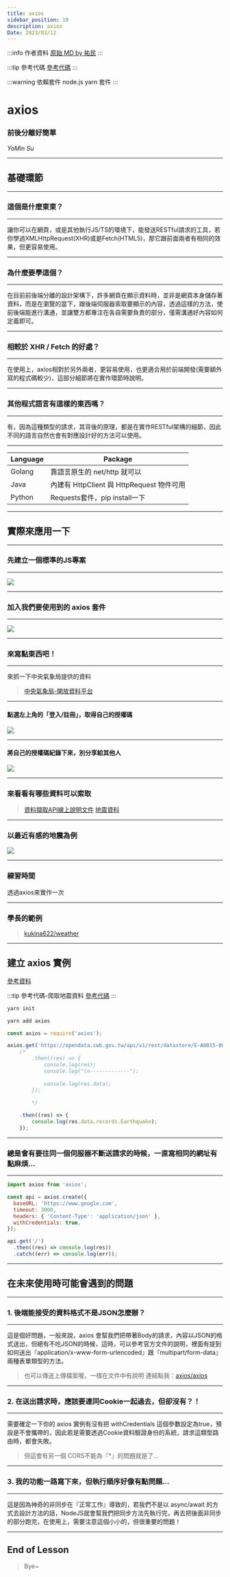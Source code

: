 ```yaml
---
title: axios
sidebar_position: 10
description: axios
Date: 2023/03/12
---
```


:::info 作者資料
[原始 MD by 祐民](https://hackmd.io/@ji03mmy18/S1eGfJiJ3#/)
:::

:::tip 參考代碼
[參考代碼](./static_03_12/axios.zip)
:::

:::warning 依賴套件
node.js yarn 套件
:::


# axios
### 前後分離好簡單



*YoMin Su*

---

## 基礎環節

----

### 這個是什麼東東？

----

讓你可以在網頁，或是其他執行JS/TS的環境下，能發送RESTful請求的工具，若你學過XMLHttpRequest(XHR)或是Fetch(HTML5)，那它跟前面兩者有相同的效果，但更容易使用。

----

### 為什麼要學這個？

----

在目前前後端分離的設計架構下，許多網頁在顯示資料時，並非是網頁本身儲存著資料，而是在瀏覽的當下，跟後端伺服器索取要顯示的內容，透過這樣的方法，使前後端能進行溝通，並讓雙方都專注在各自需要負責的部分，僅需溝通好內容如何定義即可。

----

### 相較於 XHR / Fetch 的好處？

----

在使用上，axios相對於另外兩者，更容易使用，也更適合用於前端開發(需要額外寫的程式碼較少)，這部分細節將在實作環節時說明。

----

### 其他程式語言有這樣的東西嗎？

----

有，因為這種類型的請求，其背後的原理，都是在實作RESTful架構的細節，因此不同的語言自然也會有對應設計好的方法可以使用。

----

| Language | Package                                   |
| -------- | ----------------------------------------- |
| Golang   | 靠語言原生的 net/http 就可以              |
| Java     | 內建有 HttpClient 與 HttpRequest 物件可用 |
| Python   | Requests套件，pip install一下             |


---

## 實際來應用一下

----

### 先建立一個標準的JS專案

----

![](https://i.imgur.com/rA0doh7.png)

----

### 加入我們要使用到的 axios 套件

----

![](https://i.imgur.com/n6Z6OY4.png)

----

### 來寫點東西吧！

----

來抓一下中央氣象局提供的資料

> [中央氣象局-開放資料平台](https://opendata.cwb.gov.tw/index)

----

#### 點選左上角的「登入/註冊」，取得自己的授權碼

![](https://i.imgur.com/ZM5B3GZ.png)

----

#### 將自己的授權碼紀錄下來，別分享給其他人

![](https://i.imgur.com/7L6kQet.jpg)

----

### 來看看有哪些資料可以索取

> [資料擷取API線上說明文件](https://opendata.cwb.gov.tw/dist/opendata-swagger.html)
> [地震資料](https://opendata.cwb.gov.tw/dist/opendata-swagger.html#/%E5%9C%B0%E9%9C%87%E6%B5%B7%E5%98%AF/get_v1_rest_datastore_E_A0015_001)

----

### 以最近有感的地震為例

![](https://i.imgur.com/xfrbuFH.png)

----

### 練習時間

透過axios來實作一次




----

### 學長的範例

> [kukina622/weather](https://github.com/kukina622/weather)

---

## 建立 axios 實例
[參考資料](https://classic.yarnpkg.com/lang/en/docs/creating-a-project/)

:::tip 參考代碼-爬取地震資料
[參考代碼](./static_03_12/axios.zip)
:::

```bash
yarn init
```

```bash
yarn add axios
```
```js showLineNumbers
const axios = require('axios');

axios.get('https://opendata.cwb.gov.tw/api/v1/rest/datastore/E-A0015-001?Authorization=CWB-4C17F590-8B81-417B-8EA5-46C9DB077877&timeFrom=2023-03-01T00%3A00%3A00')
    /*
        .then((res) => {
            console.log(res);
            console.log("\n-------------");
           
            console.log(res.data);
        });
    
        */

    .then((res) => {
        console.log(res.data.records.Earthquake);
    });


```

----

### 總是會有要往同一個伺服器不斷送請求的時候，一直寫相同的網址有點麻煩...

----

```javascript showLineNumbers
import axios from 'axios';

const api = axios.create({
  baseURL: 'https://www.google.com',
  timeout: 3000,
  headers: { 'Content-Type': 'application/json' },
  withCredentials: true,
});

api.get('/')
  .then((res) => console.log(res))
  .catch((err) => console.log(err));
```

---

## 在未來使用時可能會遇到的問題

----

### 1. 後端能接受的資料格式不是JSON怎麼辦？

----

這是個好問題，一般來說，axios 會幫我們把帶著Body的請求，內容以JSON的格式送出，但總有不吃JSON的時候，這時，可以參考官方文件的說明，裡面有提到如何送出『application/x-www-form-urlencoded』跟『multipart/form-data』兩種表單類型的方法。

> 也可以傳送上傳檔案喔，一樣在文件中有說明
> 連結點我：[axios/axios](https://github.com/axios/axios#readme)

----

### 2. 在送出請求時，應該要連同Cookie一起過去，但卻沒有？！

----

需要確定一下你的 axios 實例有沒有把 withCredentials 這個參數設定為true，預設是不會攜帶的，因此若是需要透過Cookie資料驗證身份的系統，請求這類型路由時，都會失敗。

> 但這會有另一個 CORS不能為『\*』的問題就是了...

----

### 3. 我的功能一路寫下來，但執行順序好像有點問題...

----

這是因為神奇的非同步在『正常工作』導致的，若我們不是以 async/await 的方式去設計方法的話，NodeJS就會幫我們把同步方法先執行完，再去把後面非同步的部分跑完，在使用上，需要注意這個小小的，但很重要的問題！

---

## End of Lesson

> Bye~